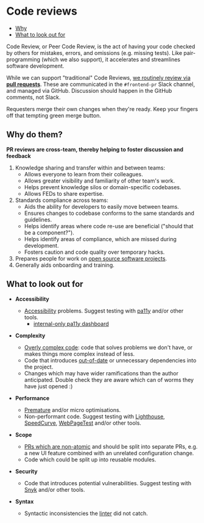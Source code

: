 # Code reviews

* [Why](#why)
* [What to look out for](#what-to-look-out-for)

Code Review, or Peer Code Review, is the act of having your code checked by others for mistakes, errors, and omissions (e.g. missing tests). Like pair-programming (which we also support), it accelerates and streamlines software development.

While we can support "traditional" Code Reviews, [we routinely review via **pull requests**](../git/git.md#pull-requests). These are communicated in the `#frontend-pr` Slack channel, and managed via GitHub. Discussion should happen in the GitHub comments, not Slack.

Requesters merge their own changes when they're ready. Keep your fingers off that tempting green merge button. 


## Why do them?

**PR reviews are cross-team, thereby helping to foster discussion and feedback**

1. Knowledge sharing and transfer within and between teams:
	* Allows everyone to learn from their colleagues.
	* Allows greater visibility and familiarity of other team's work.
	* Helps prevent knowledge silos or domain-specific codebases.
	* Allows FEDs to share expertise.
1. Standards compliance across teams:
	* Aids the ability for developers to easily move between teams.
	* Ensures changes to codebase conforms to the same standards and guidelines.
	* Helps identify areas where code re-use are beneficial ("should that be a component?").
	* Helps identify areas of compliance, which are missed during development.
	* Fosters caution and code quality over temporary hacks.
1. Prepares people for work on [open source software projects](https://github.com/springernature/open-source-directory).
1. Generally aids onboarding and training.


## What to look out for

* **Accessibility**

  * [Accessibility](../accessibility/accessibility-checklist.md) problems. Suggest testing with [pa11y](https://github.com/pa11y) and/or other tools.
    * [internal-only pa11y dashboard](http://pa11y.springernature.com/)

* **Complexity**

  * [Overly complex code](https://www.codesimplicity.com/post/what-is-overengineering/): code that solves problems we don't have, or makes things more complex instead of less.
  * Code that introduces [out-of-date](https://docs.npmjs.com/cli/outdated) or unnecessary dependencies into the project.
  * Changes which may have wider ramifications than the author anticipated. Double check they are aware which can of worms they have just opened :)

* **Performance**

  * [Premature](http://wiki.c2.com/?PrematureOptimization) and/or micro optimisations.
  * Non-performant code. Suggest testing with [Lighthouse](https://developers.google.com/web/tools/lighthouse/), [SpeedCurve](https://speedcurve.com), [WebPageTest](https://www.webpagetest.org/) and/or other tools.

* **Scope**

  * [PRs which are non-atomic](https://medium.com/@fagnerbrack/one-pull-request-one-concern-e84a27dfe9f1) and should be split into separate PRs, e.g. a new UI feature combined with an unrelated configuration change.
  * Code which could be split up into reusable modules.

* **Security**

  * Code that introduces potential vulnerabilities. Suggest testing with [Snyk](https://snyk.io) and/or other tools.

* **Syntax**
  * Syntactic inconsistencies the [linter](https://github.com/springernature/frontend-playbook/blob/master/practices/house-style.md#linting) did not catch.
